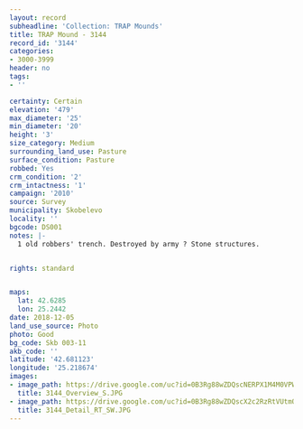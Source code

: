 ```yaml
---
layout: record
subheadline: 'Collection: TRAP Mounds'
title: TRAP Mound - 3144
record_id: '3144'
categories:
- 3000-3999
header: no
tags:
- ''

certainty: Certain
elevation: '479'
max_diameter: '25'
min_diameter: '20'
height: '3'
size_category: Medium
surrounding_land_use: Pasture
surface_condition: Pasture
robbed: Yes
crm_condition: '2'
crm_intactness: '1'
campaign: '2010'
source: Survey
municipality: Skobelevo
locality: ''
bgcode: DS001
notes: |-
  1 old robbers' trench. Destroyed by army ? Stone structures.


rights: standard


maps:
  lat: 42.6285
  lon: 25.2442
date: 2018-12-05
land_use_source: Photo
photo: Good
bg_code: Skb 003-11
akb_code: ''
latitude: '42.681123'
longitude: '25.218674'
images:
- image_path: https://drive.google.com/uc?id=0B3Rg88wZDQscNERPX1M4M0VPWUU
  title: 3144_Overview_S.JPG
- image_path: https://drive.google.com/uc?id=0B3Rg88wZDQscX2c2RzRtVUtmQnM
  title: 3144_Detail_RT_SW.JPG
---
```

